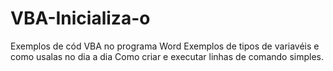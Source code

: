 # VBA-Inicializa-o
Exemplos de cód VBA no programa Word
Exemplos de tipos de variavéis e como usalas no dia a dia
Como criar e executar linhas de comando simples.
